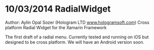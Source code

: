 
10/03/2014
RadialWidget
============
Author: Aylin Opal Sozer (Hologram LTD www.hologramsoft.com)
Cross platform Radial Widget for the Xamarin Framework

The first draft of a radial menu. Currently tested and running on iOS but designed to be cross platform. We will have an Android version soon.
